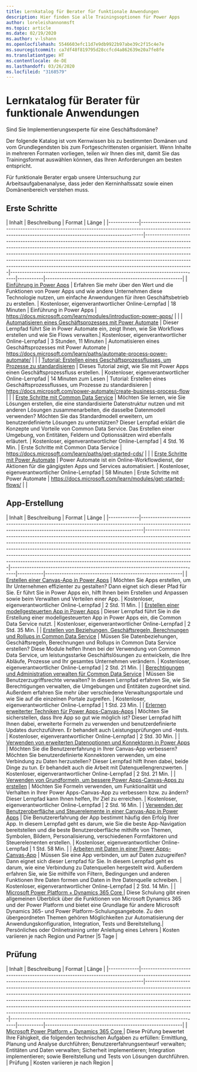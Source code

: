 ```yaml
---
title: Lernkatalog für Berater für funktionale Anwendungen
description: Hier finden Sie alle Trainingsoptionen für Power Apps
author: loreleishannonmsft
ms.topic: article
ms.date: 02/19/2020
ms.author: v-lshann
ms.openlocfilehash: 5546603efc11d7e9db9922b97abe39c2f15c4e7e
ms.sourcegitcommit: ca7df48f819795d28ccfcd4a862639e20a7fe8fe
ms.translationtype: HT
ms.contentlocale: de-DE
ms.lasthandoff: 03/26/2020
ms.locfileid: "3168579"
---
```

# <a name="functional-application-consultant-learning-catalog"></a>Lernkatalog für Berater für funktionale Anwendungen

Sind Sie Implementierungsexperte für eine Geschäftsdomäne? 

Der folgende Katalog ist vom Kernwissen bis zu bestimmten Domänen und vom Grundlegendsten bis zum Fortgeschrittensten organisiert. Wenn Inhalte in mehreren Formaten vorliegen, teilen wir Ihnen dies mit, damit Sie das Trainingsformat auswählen können, das Ihren Anforderungen am besten entspricht.

Für funktionale Berater ergab unsere Untersuchung zur Arbeitsaufgabenanalyse, dass jeder den Kerninhaltssatz sowie einen Domänenbereich verstehen muss. 

## <a name="get-started"></a>Erste Schritte<a name="get-started"></a>
| Inhalt  | Beschreibung  | Format   | Länge    | 
|-------------|-------------------------------------------------------------------------------------------------------------------------------------------------------------|--------------------------------------------------------------------------------------------------------------------------------------------------------------------------------------------------------------------------------------------------------------------------------------------------------------------------------------------------------------------------------------------------------------------------|--------------------------------------------------------------------------------|-----------|----------------------------------------------------------|
| [Einführung in Power Apps](https://docs.microsoft.com/learn/modules/introduction-power-apps/)                                              | Erfahren Sie mehr über den Wert und die Funktionen von Power Apps und wie andere Unternehmen diese Technologie nutzen, um einfache Anwendungen für ihren Geschäftsbetrieb zu erstellen.  | Kostenloser, eigenverantwortlicher Online-Lernpfad | 18 Minuten         | Einführung in Power Apps                                         | https://docs.microsoft.com/learn/modules/introduction-power-apps/       |   |
| [Automatisieren eines Geschäftsprozesses mit Power Automate](https://docs.microsoft.com/learn/paths/automate-process-power-automate/)                 | Dieser Lernpfad führt Sie in Power Automate ein, zeigt Ihnen, wie Sie Workflows erstellen und wie Sie Flows verwalten.| Kostenloser, eigenverantwortlicher Online-Lernpfad | 3 Stunden, 11 Minuten | Automatisieren eines Geschäftsprozesses mit Power Automate                  | https://docs.microsoft.com/learn/paths/automate-process-power-automate/ |   |
| [Tutorial: Erstellen eines Geschäftsprozessflusses, um Prozesse zu standardisieren](https://docs.microsoft.com/power-automate/create-business-process-flow) | Dieses Tutorial zeigt, wie Sie mit Power Apps einen Geschäftsprozessfluss erstellen.  | Kostenloser, eigenverantwortlicher Online-Lernpfad | 14 Minuten zum Lesen | Tutorial: Erstellen eines Geschäftsprozessflusses, um Prozesse zu standardisieren | https://docs.microsoft.com/power-automate/create-business-process-flow  |   |
| [Erste Schritte mit Common Data Service](https://docs.microsoft.com/learn/paths/get-started-cds/)                                            | Möchten Sie lernen, wie Sie Lösungen erstellen, die eine standardisierte Datenstruktur nutzen und mit anderen Lösungen zusammenarbeiten, die dasselbe Datenmodell verwenden? Möchten Sie das Standardmodell erweitern, um benutzerdefinierte Lösungen zu unterstützen? Dieser Lernpfad erklärt die Konzepte und Vorteile von Common Data Service. Das Erstellen einer Umgebung, von Entitäten, Feldern und Optionssätzen wird ebenfalls erläutert. | Kostenloser, eigenverantwortlicher Online-Lernpfad | 4 Std. 16 Min.        | Erste Schritte mit Common Data Service                             | https://docs.microsoft.com/learn/paths/get-started-cds/                 |   |
| [Erste Schritte mit Power Automate](https://docs.microsoft.com/learn/modules/get-started-flows/)                                              | Power Automate ist ein Online-Workflowdienst, der Aktionen für die gängigsten Apps und Services automatisiert.        | Kostenloser, eigenverantwortlicher Online-Lernpfad | 58 Minuten         | Erste Schritte mit Power Automate                                   | https://docs.microsoft.com/learn/modules/get-started-flows/             |   |
## <a name="app-creation"></a>App-Erstellung<a name="app-creation"></a>
| Inhalt  | Beschreibung  | Format   | Länge    | 
|-------------|-------------------------------------------------------------------------------------------------------------------------------------------------------------|--------------------------------------------------------------------------------------------------------------------------------------------------------------------------------------------------------------------------------------------------------------------------------------------------------------------------------------------------------------------------------------------------------------------------|--------------------------------------------------------------------------------|-----------|----------------------------------------------------------|
| [Erstellen einer Canvas-App in Power Apps](https://docs.microsoft.com/learn/paths/create-powerapps/)                                                                              | Möchten Sie Apps erstellen, um Ihr Unternehmen effizienter zu gestalten? Dann eignet sich dieser Pfad für Sie. Er führt Sie in Power Apps ein, hilft Ihnen beim Erstellen und Anpassen sowie beim Verwalten und Verteilen einer App.                                                                  | Kostenloser, eigenverantwortlicher Online-Lernpfad | 2 Std. 11 Min. |
| [Erstellen einer modellgesteuerten App in Power Apps](https://docs.microsoft.com/learn/paths/create-app-models-business-processes/)                                            | Dieser Lernpfad führt Sie in die Erstellung einer modellgesteuerten App in Power Apps ein, die Common Data Service nutzt.                                                                                                                                                                 | Kostenloser, eigenverantwortlicher Online-Lernpfad | 2 Std. 35 Min. |
| [Erstellen von Beziehungen, Geschäftsregeln, Berechnungen und Rollups in Common Data Service](https://docs.microsoft.com/learn/paths/create-relationships-common-data-service/) | Müssen Sie Datenbeziehungen, Geschäftsregeln, Berechnungen und Rollups in Common Data Service erstellen? Diese Module helfen Ihnen bei der Verwendung von Common Data Service, um leistungsstarke Geschäftslösungen zu entwickeln, die Ihre Abläufe, Prozesse und Ihr gesamtes Unternehmen verändern. | Kostenloser, eigenverantwortlicher Online-Lernpfad | 2 Std. 21 Min. |
| [Berechtigungen und Administration verwalten für Common Data Service](https://docs.microsoft.com/learn/paths/manage-permissions-administration-common-data-service/)             | Müssen Sie Benutzerzugriffsrechte verwalten? In diesem Lernpfad erfahren Sie, wie Sie Berechtigungen verwalten, die Umgebungen und Entitäten zugeordnet sind. Außerdem erfahren Sie mehr über verschiedene Verwaltungsportale und wie Sie auf die einzelnen Portale zugreifen.                                       | Kostenloser, eigenverantwortlicher Online-Lernpfad | 1 Std. 23 Min. |
| [Erlernen erweiterter Techniken für Power Apps-Canvas-Apps](https://docs.microsoft.com/learn/paths/understand-advanced-topics/)                                                | Möchten Sie sicherstellen, dass Ihre App so gut wie möglich ist? Dieser Lernpfad hilft Ihnen dabei, erweiterte Formeln zu verwenden und benutzerdefinierte Updates durchzuführen. Er behandelt auch Leistungsprüfungen und -tests.                                                                             | Kostenloser, eigenverantwortlicher Online-Lernpfad | 2 Std. 30 Min. |
| [Verwenden von erweiterten Datenoptionen und Konnektoren in Power Apps](https://docs.microsoft.com/learn/paths/advanced-data-options-and-connectors/)                                     | Möchten Sie die Benutzererfahrung in Ihrer Canvas-App verbessern? Möchten Sie benutzerdefinierte Konnektoren verwenden, um eine Verbindung zu Daten herzustellen? Dieser Lernpfad hilft Ihnen dabei, beide Dinge zu tun. Er behandelt auch die Arbeit mit Datenquellengrenzwerten.                                             | Kostenloser, eigenverantwortlicher Online-Lernpfad | 2 Std. 21 Min. |
| [Verwenden von Grundformeln, um bessere Power Apps-Canvas-Apps zu erstellen](https://docs.microsoft.com/learn/paths/use-basic-formulas-powerapps-canvas-app/)                                | Möchten Sie Formeln verwenden, um Funktionalität und Verhalten in Ihrer Power Apps-Canvas-App zu verbessern bzw. zu ändern? Dieser Lernpfad kann Ihnen helfen, Ihr Ziel zu erreichen.                                                                                                               | Kostenloser, eigenverantwortlicher Online-Lernpfad | 2 Std. 16 Min. |
| [Verwenden der Benutzeroberfläche und Steuerelemente in einer Canvas-App in Power Apps](https://docs.microsoft.com/learn/paths/ui-controls-canvas-app-powerapps/)                                          | Die Benutzererfahrung der App bestimmt häufig den Erfolg Ihrer App. In diesem Lernpfad geht es darum, wie Sie die beste App-Navigation bereitstellen und die beste Benutzeroberfläche mithilfe von Themen, Symbolen, Bildern, Personalisierung, verschiedenen Formfaktoren und Steuerelementen erstellen.                             | Kostenloser, eigenverantwortlicher Online-Lernpfad | 1 Std. 58 Min. |
| [Arbeiten mit Daten in einer Power Apps-Canvas-App](https://docs.microsoft.com/learn/paths/work-with-data-in-a-canvas-app/)                                                        | Müssen Sie eine App verbinden, um auf Daten zuzugreifen? Dann eignet sich dieser Lernpfad für Sie. In diesem Lernpfad geht es darum, wie eine Verbindung zu Datenquellen hergestellt wird. Außerdem erfahren Sie, wie Sie mithilfe von Filtern, Bedingungen und anderen Funktionen Ihre Daten formen und Daten in Ihre Datenquelle schreiben.         | Kostenloser, eigenverantwortlicher Online-Lernpfad | 2 Std. 14 Min. |
| [Microsoft Power Platform + Dynamics 365 Core ](https://docs.microsoft.com/learn/certifications/courses/mb-200t00) |  Diese Schulung gibt einen allgemeinen Überblick über die Funktionen von Microsoft Dynamics 365 und der Power Platform und bietet eine Grundlage für andere Microsoft Dynamics 365- und Power Platform-Schulungsangebote. Zu den übergeordneten Themen gehören Möglichkeiten zur Automatisierung der Anwendungskonfiguration, Integration, Tests und Bereitstellung.|    Persönliches oder Onlinetraining unter Anleitung eines Lehrers | Kosten variieren je nach Region und Partner |5 Tage |

## <a name="exam"></a>Prüfung<a name="exam"></a>
| Inhalt  | Beschreibung  | Format   | Länge    | 
|-------------|-------------------------------------------------------------------------------------------------------------------------------------------------------------|--------------------------------------------------------------------------------------------------------------------------------------------------------------------------------------------------------------------------------------------------------------------------------------------------------------------------------------------------------------------------------------------------------------------------|--------------------------------------------------------------------------------|-----------|----------------------------------------------------------|
| [Microsoft Power Platform + Dynamics 365 Core ](https://docs.microsoft.com/learn/certifications/exams/mb-200?wt.mc_id=learningredirect_certs-web-wwl)|    Diese Prüfung bewertet Ihre Fähigkeit, die folgenden technischen Aufgaben zu erfüllen: Ermittlung, Planung und Analyse durchführen; Benutzererfahrungsentwurf verwalten; Entitäten und Daten verwalten; Sicherheit implementieren; Integration implementieren; sowie Bereitstellung und Tests von Lösungen durchführen. |  Prüfung | Kosten variieren je nach Region |